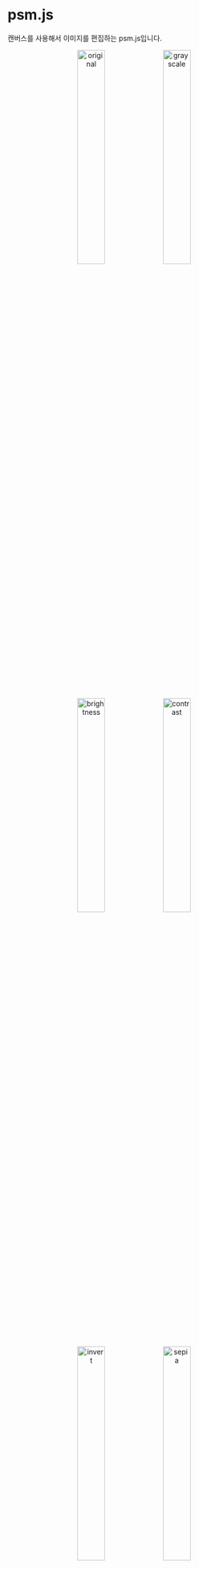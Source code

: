 # psm.js

캔버스를 사용해서 이미지를 편집하는 psm.js입니다. 

<div align="center" width="100%">
  <img src="https://user-images.githubusercontent.com/78482307/156517786-2a2f0174-2b1c-47df-a8d6-9d3c51330c49.jpg" alt="original" title="original" width="33%"/>
  <img src="https://user-images.githubusercontent.com/78482307/156517984-82318953-722b-4118-b1c3-4c513481fda8.jpg" alt="grayscale" title="grayscale" width="33%"/>
  <img src="https://user-images.githubusercontent.com/78482307/156517999-e0417bb8-46dd-4105-92b7-892465bde7d1.jpg" alt="brightness" title="brightness" width="33%"/>
  <img src="https://user-images.githubusercontent.com/78482307/156518013-4d1a87ec-f12c-4b0b-8414-36eeff34c1cb.jpg" alt="contrast" title="contrast" width="33%"/>
  <img src="https://user-images.githubusercontent.com/78482307/156518025-3c5743c4-e2ce-4fd1-a8eb-d1667d933f22.jpg" alt="invert" title="invert" width="33%"/>
  <img src="https://user-images.githubusercontent.com/78482307/156518045-4f04086a-1c40-4c12-9532-1a9a2e0dc804.jpg" alt="sepia" title="sepia" width="33%"/>
  <img src="https://user-images.githubusercontent.com/78482307/156518076-c71cb63c-7002-4c26-91e7-6022017779f2.jpg" alt="binary" title="binary" width="33%"/>
  <img src="https://user-images.githubusercontent.com/78482307/156518131-4aa91f3f-51d6-4927-b5df-8645c8d99ec0.jpg" alt="saturation-blue-50" title="saturation" width="33%"/>
  <img src="https://user-images.githubusercontent.com/78482307/156518170-0434c1c9-4be0-4506-b91a-5dade56d41ed.jpg" alt="blur-10" title="blur" width="33%"/>
  <img src="https://user-images.githubusercontent.com/78482307/156518177-f47a95bc-9dbb-41ee-b659-8d8109d9c6e2.jpg" alt="alpha" title="alpha" width="33%"/>
  <img src="https://user-images.githubusercontent.com/78482307/156518191-4f730264-225f-462a-aa29-79be34e97137.jpg" alt="edge-detection" title="edge-detection" width="33%"/>
  <img src="https://user-images.githubusercontent.com/78482307/156518200-ac886cf6-e3d7-4ccb-8d2f-1d159face409.jpg" alt="emboss-image" title="emboss-image" width="33%"/>
  <img src="https://user-images.githubusercontent.com/78482307/156518210-7dc160bc-eaf3-4c5d-99dc-dda92488b3bc.jpg" alt="gaussian-blur" title="gaussian-blur" width="33%"/>
  <img src="https://user-images.githubusercontent.com/78482307/156518222-32089ff5-6853-4218-8154-33938defe5f5.jpg" alt="sharpen" title="sharpen" width="33%"/>
  <img src="https://user-images.githubusercontent.com/78482307/156518227-4ee9f4d0-6d0f-4b33-aa43-b0697d60e2e5.jpg" alt="sobel" title="sobel" width="33%"/>
</div>



### 사용방법

```javascript
  var filter = new psm.Filter()

  filter.env({
      link: document.querySelector('img')
  })

  filter.set('grayscale')
  filter.apply().then(function(url){
      filter.link.src = url
  })
```



### 예제 파일

파일을 다운로드하고 example 폴더에 가면 아래 예제가 들어 있습니다. 

![000](https://user-images.githubusercontent.com/78482307/156521843-f704ee86-f0b6-475b-a7b8-9b1bde5db983.png)

